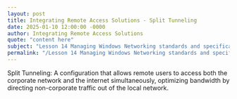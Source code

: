 ```yaml
---
layout: post
title: Integrating Remote Access Solutions - Split Tunneling
date: 2025-01-10 12:00:00 -0000
author: Integrating Remote Access Solutions
quote: "content here"
subject: "Lesson 14 Managing Windows Networking standards and specifications"
permalink: "/Lesson 14 Managing Windows Networking standards and specifications/Integrating Remote Access Solutions/Integrating Remote Access Solutions - Split Tunneling"
---
```


Split Tunneling: A configuration that allows remote users to access both the corporate network and the internet simultaneously, optimizing bandwidth by directing non-corporate traffic out of the local network.
